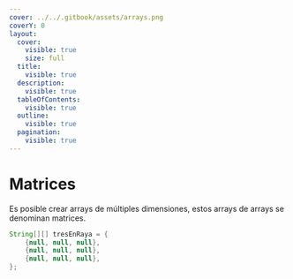 ```yaml
---
cover: ../../.gitbook/assets/arrays.png
coverY: 0
layout:
  cover:
    visible: true
    size: full
  title:
    visible: true
  description:
    visible: true
  tableOfContents:
    visible: true
  outline:
    visible: true
  pagination:
    visible: true
---
```


# Matrices

Es posible crear arrays de múltiples dimensiones, estos arrays de arrays se denominan matrices.

```java
String[][] tresEnRaya = {
    {null, null, null},
    {null, null, null},
    {null, null, null},
};
```
